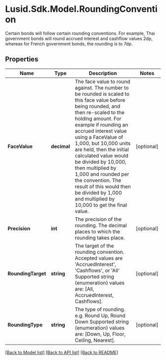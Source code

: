 # Lusid.Sdk.Model.RoundingConvention
Certain bonds will follow certain rounding conventions.  For example, Thai government bonds will round accrued interest and cashflow values 2dp, whereas for  French government bonds, the rounding is to 7dp.

## Properties

Name | Type | Description | Notes
------------ | ------------- | ------------- | -------------
**FaceValue** | **decimal** | The face value to round against.  The number to be rounded is scaled to this face value before being rounded, and then re-scaled to the holding amount.  For example if rounding an accrued interest value using a FaceValue of 1,000, but 10,000 units are held,  then the initial calculated value would be divided by 10,000, then multiplied by 1,000 and rounded per the convention.  The result of this would then be divided by 1,000 and multiplied by 10,000 to get the final value. | [optional] 
**Precision** | **int** | The precision of the rounding.  The decimal places to which the rounding takes place. | [optional] 
**RoundingTarget** | **string** | The target of the rounding convention.  Accepted values are &#39;AccruedInterest&#39;, &#39;Cashflows&#39;, or &#39;All&#39;    Supported string (enumeration) values are: [All, AccruedInterest, Cashflows]. | [optional] 
**RoundingType** | **string** | The type of rounding.  e.g. Round Up, Round Down    Supported string (enumeration) values are: [Down, Up, Floor, Ceiling, Nearest]. | [optional] 

[[Back to Model list]](../README.md#documentation-for-models) [[Back to API list]](../README.md#documentation-for-api-endpoints) [[Back to README]](../README.md)

